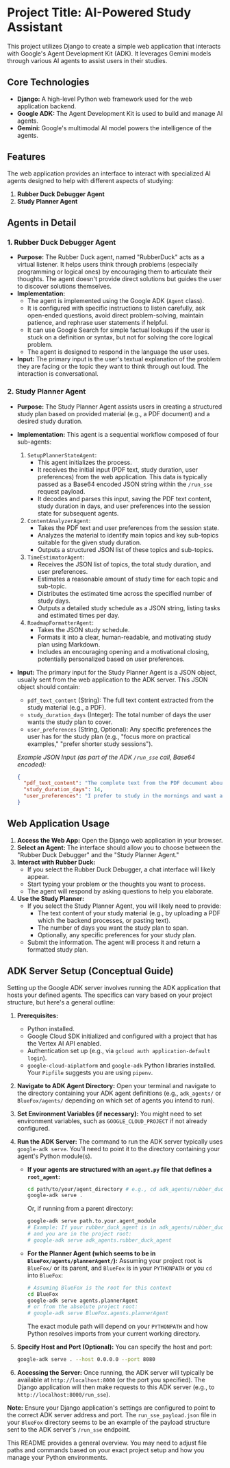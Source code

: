 # Project Title: AI-Powered Study Assistant

This project utilizes Django to create a simple web application that interacts with Google's Agent Development Kit (ADK). It leverages Gemini models through various AI agents to assist users in their studies.

## Core Technologies

*   **Django:** A high-level Python web framework used for the web application backend.
*   **Google ADK:** The Agent Development Kit is used to build and manage AI agents.
*   **Gemini:** Google's multimodal AI model powers the intelligence of the agents.

## Features

The web application provides an interface to interact with specialized AI agents designed to help with different aspects of studying:

1.  **Rubber Duck Debugger Agent**
2.  **Study Planner Agent**

## Agents in Detail

### 1. Rubber Duck Debugger Agent

*   **Purpose:** The Rubber Duck agent, named "RubberDuck" acts as a virtual listener. It helps users think through problems (especially programming or logical ones) by encouraging them to articulate their thoughts. The agent doesn't provide direct solutions but guides the user to discover solutions themselves.
*   **Implementation:**
    *   The agent is implemented using the Google ADK (`Agent` class).
    *   It is configured with specific instructions to listen carefully, ask open-ended questions, avoid direct problem-solving, maintain patience, and rephrase user statements if helpful.
    *   It can use Google Search for simple factual lookups if the user is stuck on a definition or syntax, but not for solving the core logical problem.
    *   The agent is designed to respond in the language the user uses.
*   **Input:** The primary input is the user's textual explanation of the problem they are facing or the topic they want to think through out loud. The interaction is conversational.


### 2. Study Planner Agent

*   **Purpose:** The Study Planner Agent assists users in creating a structured study plan based on provided material (e.g., a PDF document) and a desired study duration.
*   **Implementation:** This agent is a sequential workflow composed of four sub-agents:
    1.  `SetupPlannerStateAgent`:
        *   This agent initializes the process.
        *   It receives the initial input (PDF text, study duration, user preferences) from the web application. This data is typically passed as a Base64 encoded JSON string within the `/run_sse` request payload.
        *   It decodes and parses this input, saving the PDF text content, study duration in days, and user preferences into the session state for subsequent agents.
    2.  `ContentAnalyzerAgent`:
        *   Takes the PDF text and user preferences from the session state.
        *   Analyzes the material to identify main topics and key sub-topics suitable for the given study duration.
        *   Outputs a structured JSON list of these topics and sub-topics.
    3.  `TimeEstimatorAgent`:
        *   Receives the JSON list of topics, the total study duration, and user preferences.
        *   Estimates a reasonable amount of study time for each topic and sub-topic.
        *   Distributes the estimated time across the specified number of study days.
        *   Outputs a detailed study schedule as a JSON string, listing tasks and estimated times per day.
    4.  `RoadmapFormatterAgent`:
        *   Takes the JSON study schedule.
        *   Formats it into a clear, human-readable, and motivating study plan using Markdown.
        *   Includes an encouraging opening and a motivational closing, potentially personalized based on user preferences.
*   **Input:** The primary input for the Study Planner Agent is a JSON object, usually sent from the web application to the ADK server. This JSON object should contain:
    *   `pdf_text_content` (String): The full text content extracted from the study material (e.g., a PDF).
    *   `study_duration_days` (Integer): The total number of days the user wants the study plan to cover.
    *   `user_preferences` (String, Optional): Any specific preferences the user has for the study plan (e.g., "focus more on practical examples," "prefer shorter study sessions").

    *Example JSON Input (as part of the ADK `/run_sse` call,  Base64 encoded):*
    ```json
    {
      "pdf_text_content": "The complete text from the PDF document about calculus...",
      "study_duration_days": 14,
      "user_preferences": "I prefer to study in the mornings and want a review session every 3 days."
    }
    ```

## Web Application Usage

1.  **Access the Web App:** Open the Django web application in your browser.
2.  **Select an Agent:** The interface should allow you to choose between the "Rubber Duck Debugger" and the "Study Planner Agent."
3.  **Interact with Rubber Duck:**
    *   If you select the Rubber Duck Debugger, a chat interface will likely appear.
    *   Start typing your problem or the thoughts you want to process.
    *   The agent will respond by asking questions to help you elaborate.
4.  **Use the Study Planner:**
    *   If you select the Study Planner Agent, you will likely need to provide:
        *   The text content of your study material (e.g., by uploading a PDF which the backend processes, or pasting text).
        *   The number of days you want the study plan to span.
        *   Optionally, any specific preferences for your study plan.
    *   Submit the information. The agent will process it and return a formatted study plan.

## ADK Server Setup (Conceptual Guide)

Setting up the Google ADK server involves running the ADK application that hosts your defined agents. The specifics can vary based on your project structure, but here's a general outline:

1.  **Prerequisites:**
    *   Python installed.
    *   Google Cloud SDK initialized and configured with a project that has the Vertex AI API enabled.
    *   Authentication set up (e.g., via `gcloud auth application-default login`).
    *   `google-cloud-aiplatform` and `google-adk` Python libraries installed. Your `Pipfile` suggests you are using `pipenv`.

2.  **Navigate to ADK Agent Directory:**
    Open your terminal and navigate to the directory containing your ADK agent definitions (e.g., `adk_agents/` or `BlueFox/agents/` depending on which set of agents you intend to run).

3.  **Set Environment Variables (if necessary):**
    You might need to set environment variables, such as `GOOGLE_CLOUD_PROJECT` if not already configured.

4.  **Run the ADK Server:**
    The command to run the ADK server typically uses `google-adk serve`. You'll need to point it to the directory containing your agent's Python module(s).

    *   **If your agents are structured with an `agent.py` file that defines a `root_agent`:**
        ```bash
        cd path/to/your/agent_directory # e.g., cd adk_agents/rubber_duck_agent
        google-adk serve .
        ```
        Or, if running from a parent directory:
        ```bash
        google-adk serve path.to.your.agent_module
        # Example: If your rubber_duck_agent is in adk_agents/rubber_duck_agent/agent.py
        # and you are in the project root:
        # google-adk serve adk_agents.rubber_duck_agent
        ```

    *   **For the Planner Agent (which seems to be in `BlueFox/agents/plannerAgent/`):**
        Assuming your project root is `BlueFox/` or its parent, and `BlueFox` is in your `PYTHONPATH` or you `cd` into `BlueFox`:
        ```bash
        # Assuming BlueFox is the root for this context
        cd BlueFox
        google-adk serve agents.plannerAgent
        # or from the absolute project root:
        # google-adk serve BlueFox.agents.plannerAgent
        ```
        The exact module path will depend on your `PYTHONPATH` and how Python resolves imports from your current working directory.

5.  **Specify Host and Port (Optional):**
    You can specify the host and port:
    ```bash
    google-adk serve . --host 0.0.0.0 --port 8080
    ```

6.  **Accessing the Server:**
    Once running, the ADK server will typically be available at `http://localhost:8000` (or the port you specified). The Django application will then make requests to this ADK server (e.g., to `http://localhost:8000/run_sse`).

**Note:** Ensure your Django application's settings are configured to point to the correct ADK server address and port. The `run_sse_payload.json` file in your `BlueFox` directory seems to be an example of the payload structure sent to the ADK server's `/run_sse` endpoint.

This README provides a general overview. You may need to adjust file paths and commands based on your exact project setup and how you manage your Python environments. 
